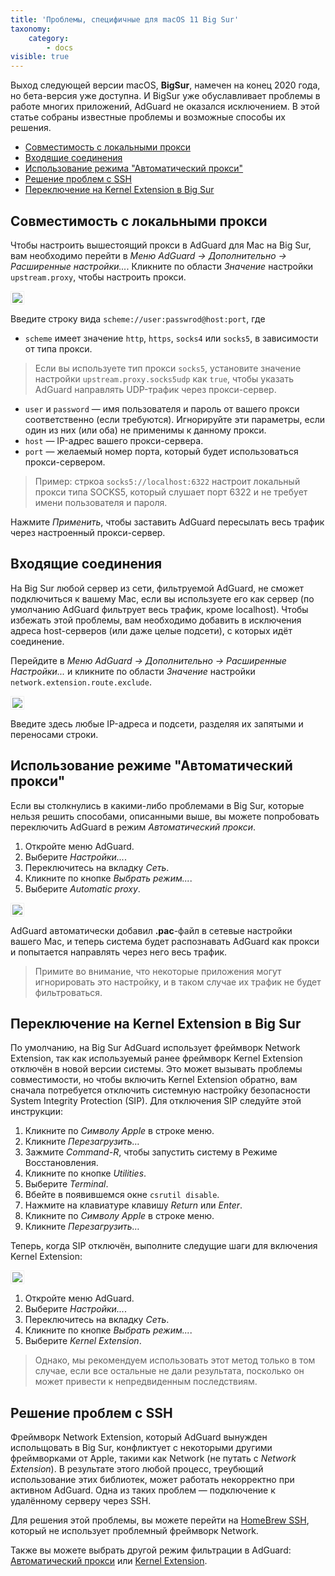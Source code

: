 ```yaml
---
title: 'Проблемы, специфичные для macOS 11 Big Sur'
taxonomy:
    category:
        - docs
visible: true
---
```


Выход следующей версии macOS, **BigSur**, намечен на конец 2020 года, но бета-версия уже доступна. И BigSur уже обуславливает проблемы в работе многих приложений, AdGuard не оказался исключением. В этой статье собраны известные проблемы и возможные способы их решения.

* [Совместимость с локальными прокси](#local-proxies)
* [Входящие соединения](#accepting-connections)
* [Использование режима "Автоматический прокси"](#automatic-proxy)
* [Решение проблем с SSH](#ssh)
* [Переключение на Kernel Extension в Big Sur](#kernel-extension)


<a htef="local-proxies"></a>

## Совместимость с локальными прокси

Чтобы настроить вышестоящий прокси в AdGuard для Mac на Big Sur, вам необходимо перейти в *Меню AdGuard -> Дополнительно -> Расширенные настройки...*. Кликните по области *Значение* настройки `upstream.proxy`, чтобы настроить прокси.

<img src="https://cdn.adguard.com/public/Adguard/kb/BigSur/problems/proxy_en.png" style="border: 1px solid #efefef; max-width: 500px; padding: 2px;">

Введите строку вида `scheme://user:passwrod@host:port`, где

* `scheme` имеет значение `http`, `https`, `socks4` или `socks5`, в зависимости от типа прокси.

>Если вы используете тип прокси `socks5`, установите значение настройки `upstream.proxy.socks5udp` как `true`, чтобы указать AdGuard направлять UDP-трафик через прокси-сервер.

* `user` и `password` — имя пользователя и пароль от вашего прокси соответственно (если требуются). Игнорируйте эти параметры, если один из них (или оба) не применимы к данному прокси.
* `host` — IP-адрес вашего прокси-сервера. 
* `port` — желаемый номер порта, который будет использоваться прокси-сервером.

>Пример: стркоа `socks5://localhost:6322` настроит локальный прокси типа SOCKS5, который слушает порт 6322 и не требует имени пользователя и пароля.

Нажмите *Применить*, чтобы заставить AdGuard пересылать весь трафик через настроенный прокси-сервер.


<a href="accepting-connections"></a>

## Входящие соединения

На Big Sur любой сервер из сети, фильтруемой AdGuard, не сможет подключиться к вашему Mac, если вы используете его как сервер (по умолчанию AdGuard фильтрует весь трафик, кроме localhost). Чтобы избежать этой проблемы, вам необходимо добавить в исключения адреса host-серверов (или даже целые подсети), с которых идёт соединение.

Перейдите в *Меню AdGuard -> Дополнительно -> Расширенные Настройки...* и кликните по области *Значение* настройки `network.extension.route.exclude`.

<img src="https://cdn.adguard.com/public/Adguard/kb/BigSur/problems/connections_en.png" style="border: 1px solid #efefef; max-width: 500px; padding: 2px;">

Введите здесь любые IP-адреса и подсети, разделяя их запятыми и переносами строки.


<a href="automatic-proxy"></a>

## Использование режиме "Автоматический прокси"

Если вы столкнулись в какими-либо проблемами в Big Sur, которые нельзя решить способами, описанными выше, вы можете попробовать переключить AdGuard в режим *Автоматический прокси*.

1) Откройте меню AdGuard.
2) Выберите *Настройки...*. 
3) Переключитесь на вкладку *Сеть*. 
4) Кликните по кнопке *Выбрать режим...*.
5) Выберите *Automatic proxy*.

<img src="https://cdn.adguard.com/public/Adguard/kb/BigSur/problems/automatic-proxy_en.png" style="border: 1px solid #efefef; max-width: 500px; padding: 2px;">

AdGuard автоматически добавил **.pac**-файл в сетевые настройки вашего Mac, и теперь система будет распознавать AdGuard как прокси и попытается направлять через него весь трафик.

>Примите во внимание, что некоторые приложения могут игнорировать это настройку, и в таком случае их трафик не будет фильтроваться.


<a href="kernel-extension"></a>

## Переключение на Kernel Extension в Big Sur

По умолчанию, на Big Sur AdGuard использует фреймворк Network Extension, так как используемый ранее фреймворк Kernel Extension отключён в новой версии системы. Это может вызывать проблемы совместимости, но чтобы включить Kernel Extension обратно, вам сначала потребуется отключить системную настройку безопасности System Integrity Protection (SIP). Для отключения SIP следуйте этой инструкции:

1) Кликните по *Символу Apple* в строке меню.
2) Кликните *Перезагрузить…*
3) Зажмите *Command-R*, чтобы запустить систему в Режиме Восстановления.
4) Кликните по кнопке *Utilities*.
5) Выберите *Terminal*.
6) Вбейте в появившемся окне `csrutil disable`.
7) Нажмите на клавиатуре клавишу *Return* или *Enter*.
8) Кликните по *Символу Apple* в строке меню.
9) Кликните *Перезагрузить…*

Теперь, когда SIP отключён, выполните следущие шаги для включения Kernel Extension:

<img src="https://cdn.adguard.com/public/Adguard/kb/BigSur/problems/kernel_en.png" style="border: 1px solid #efefef; max-width: 500px; padding: 2px;">

1) Откройте меню AdGuard.
2) Выберите *Настройки...*. 
3) Переключитесь на вкладку *Сеть*. 
4) Кликните по кнопке *Выбрать режим...*.
5) Выберите *Kernel Extension*.

>Однако, мы рекомендуем использовать этот метод только в том случае, если все остальные не дали результата, посколько он может привести к непредвиденным последствиям.


<a href="ssh"></a>

## Решение проблем с SSH

Фреймворк Network Extension, который AdGuard вынужден испольщовать в Big Sur, конфликтует с некоторыми другими фреймворками от Apple, такими как Network (не путать с *Network Extension*). В результате этого любой процесс, треубющий использование этих библиотек, может работать некорректно при активном AdGuard. Одна из таких проблем — подключение к удалённому серверу через SSH.

Для решения этой проблемы, вы можете перейти на [HomeBrew SSH](https://formulae.brew.sh/formula/openssh), который не использует проблемный фреймворк Network.

Также вы можете выбрать другой режим фильтрации в AdGuard: [Автоматический прокси](#automatic-proxy) или [Kernel Extension](#kernel-extension).